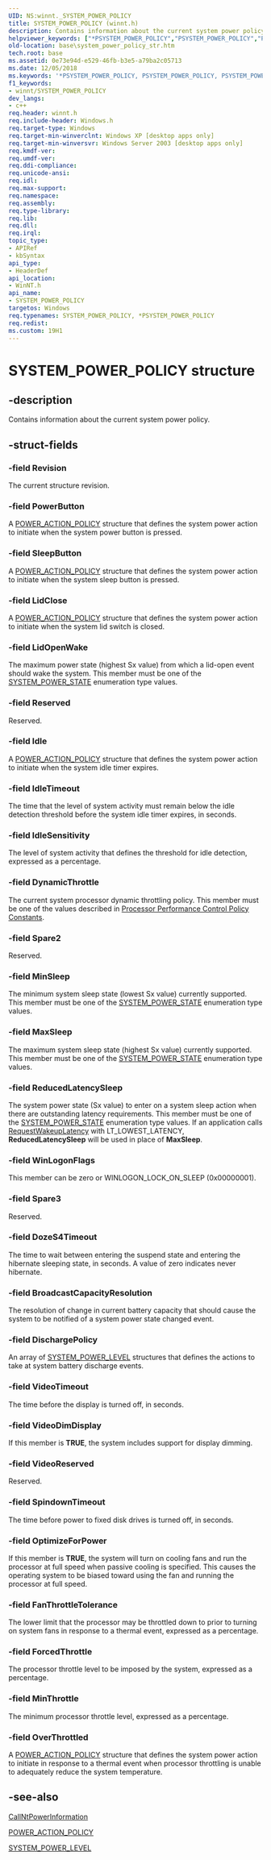 ```yaml
---
UID: NS:winnt._SYSTEM_POWER_POLICY
title: SYSTEM_POWER_POLICY (winnt.h)
description: Contains information about the current system power policy.
helpviewer_keywords: ["*PSYSTEM_POWER_POLICY","PSYSTEM_POWER_POLICY","PSYSTEM_POWER_POLICY structure pointer","SYSTEM_POWER_POLICY","SYSTEM_POWER_POLICY structure","_SYSTEM_POWER_POLICY","_win32_system_power_policy_str","base.system_power_policy_str","winnt/PSYSTEM_POWER_POLICY","winnt/SYSTEM_POWER_POLICY"]
old-location: base\system_power_policy_str.htm
tech.root: base
ms.assetid: 0e73e94d-e529-46fb-b3e5-a79ba2c05713
ms.date: 12/05/2018
ms.keywords: '*PSYSTEM_POWER_POLICY, PSYSTEM_POWER_POLICY, PSYSTEM_POWER_POLICY structure pointer, SYSTEM_POWER_POLICY, SYSTEM_POWER_POLICY structure, _SYSTEM_POWER_POLICY, _win32_system_power_policy_str, base.system_power_policy_str, winnt/PSYSTEM_POWER_POLICY, winnt/SYSTEM_POWER_POLICY'
f1_keywords:
- winnt/SYSTEM_POWER_POLICY
dev_langs:
- c++
req.header: winnt.h
req.include-header: Windows.h
req.target-type: Windows
req.target-min-winverclnt: Windows XP [desktop apps only]
req.target-min-winversvr: Windows Server 2003 [desktop apps only]
req.kmdf-ver: 
req.umdf-ver: 
req.ddi-compliance: 
req.unicode-ansi: 
req.idl: 
req.max-support: 
req.namespace: 
req.assembly: 
req.type-library: 
req.lib: 
req.dll: 
req.irql: 
topic_type:
- APIRef
- kbSyntax
api_type:
- HeaderDef
api_location:
- WinNT.h
api_name:
- SYSTEM_POWER_POLICY
targetos: Windows
req.typenames: SYSTEM_POWER_POLICY, *PSYSTEM_POWER_POLICY
req.redist: 
ms.custom: 19H1
---
```


# SYSTEM_POWER_POLICY structure


## -description


Contains information about the current system power policy.


## -struct-fields




### -field Revision

The current structure revision.


### -field PowerButton

A 
<a href="https://docs.microsoft.com/windows/desktop/api/winnt/ns-winnt-power_action_policy">POWER_ACTION_POLICY</a> structure that defines the system power action to initiate when the system power button is pressed.


### -field SleepButton

A 
<a href="https://docs.microsoft.com/windows/desktop/api/winnt/ns-winnt-power_action_policy">POWER_ACTION_POLICY</a> structure that defines the system power action to initiate when the system sleep button is pressed.


### -field LidClose

A 
<a href="https://docs.microsoft.com/windows/desktop/api/winnt/ns-winnt-power_action_policy">POWER_ACTION_POLICY</a> structure that defines the system power action to initiate when the system lid switch is closed.


### -field LidOpenWake

The maximum power state (highest Sx value) from which a lid-open event should wake the system. This member must be one of the 
<a href="https://docs.microsoft.com/windows/desktop/api/winnt/ne-winnt-system_power_state">SYSTEM_POWER_STATE</a> enumeration type values.


### -field Reserved

Reserved.


### -field Idle

A 
<a href="https://docs.microsoft.com/windows/desktop/api/winnt/ns-winnt-power_action_policy">POWER_ACTION_POLICY</a> structure that defines the system power action to initiate when the system idle timer expires.


### -field IdleTimeout

The time that the level of system activity must remain below the idle detection threshold before the system idle timer expires, in seconds.


### -field IdleSensitivity

The level of system activity that defines the threshold for idle detection, expressed as a percentage.


### -field DynamicThrottle

The current system processor dynamic throttling policy. This member must be one of the values described in 
<a href="https://docs.microsoft.com/windows/desktop/Power/processor-performance-control-policy-constants">Processor Performance Control Policy Constants</a>.


### -field Spare2

Reserved.


### -field MinSleep

The minimum system sleep state (lowest Sx value) currently supported. This member must be one of the 
<a href="https://docs.microsoft.com/windows/desktop/api/winnt/ne-winnt-system_power_state">SYSTEM_POWER_STATE</a> enumeration type values.


### -field MaxSleep

The maximum system sleep state (highest Sx value) currently supported. This member must be one of the 
<a href="https://docs.microsoft.com/windows/desktop/api/winnt/ne-winnt-system_power_state">SYSTEM_POWER_STATE</a> enumeration type values.


### -field ReducedLatencySleep

The system power state (Sx value) to enter on a system sleep action when there are outstanding latency requirements. This member must be one of the 
<a href="https://docs.microsoft.com/windows/desktop/api/winnt/ne-winnt-system_power_state">SYSTEM_POWER_STATE</a> enumeration type values. If an application calls 
<a href="https://docs.microsoft.com/windows/desktop/api/winbase/nf-winbase-requestwakeuplatency">RequestWakeupLatency</a> with LT_LOWEST_LATENCY, <b>ReducedLatencySleep</b> will be used in place of <b>MaxSleep</b>.


### -field WinLogonFlags

This member can be zero or WINLOGON_LOCK_ON_SLEEP (0x00000001). 



					


### -field Spare3

Reserved.


### -field DozeS4Timeout

The time to wait between entering the suspend state and entering the hibernate sleeping state, in seconds. A value of zero indicates never hibernate.


### -field BroadcastCapacityResolution

The resolution of change in current battery capacity that should cause the system to be notified of a system power state changed event.


### -field DischargePolicy

An array of 
<a href="https://docs.microsoft.com/windows/desktop/api/winnt/ns-winnt-system_power_level">SYSTEM_POWER_LEVEL</a> structures that defines the actions to take at system battery discharge events.


### -field VideoTimeout

The time before the display is turned off, in seconds.


### -field VideoDimDisplay

If this member is <b>TRUE</b>, the system includes support for display dimming.


### -field VideoReserved

Reserved.


### -field SpindownTimeout

The time before power to fixed disk drives is turned off, in seconds.


### -field OptimizeForPower

If this member is <b>TRUE</b>, the system will turn on cooling fans and run the processor at full speed when passive cooling is specified. This causes the operating system to be biased toward using the fan and running the processor at full speed.


### -field FanThrottleTolerance

The lower limit that the processor may be throttled down to prior to turning on system fans in response to a thermal event, expressed as a percentage.


### -field ForcedThrottle

The processor throttle level to be imposed by the system, expressed as a percentage.


### -field MinThrottle

The minimum processor throttle level, expressed as a percentage.


### -field OverThrottled

A 
<a href="https://docs.microsoft.com/windows/desktop/api/winnt/ns-winnt-power_action_policy">POWER_ACTION_POLICY</a> structure that defines the system power action to initiate in response to a thermal event when processor throttling is unable to adequately reduce the system temperature.


## -see-also




<a href="https://docs.microsoft.com/windows/desktop/api/powerbase/nf-powerbase-callntpowerinformation">CallNtPowerInformation</a>



<a href="https://docs.microsoft.com/windows/desktop/api/winnt/ns-winnt-power_action_policy">POWER_ACTION_POLICY</a>



<a href="https://docs.microsoft.com/windows/desktop/api/winnt/ns-winnt-system_power_level">SYSTEM_POWER_LEVEL</a>
 

 

